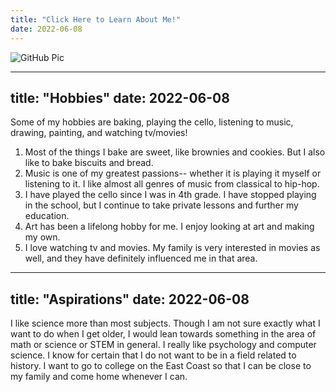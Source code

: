 ```yaml
---
title: "Click Here to Learn About Me!"
date: 2022-06-08
---
```


![GitHub Pic](https://user-images.githubusercontent.com/84579954/121763205-0f315400-cb08-11eb-818d-65590e35c483.JPG)

---
title: "Hobbies"
date: 2022-06-08
---

Some of my hobbies are baking, playing the cello, listening to music, drawing, painting, and watching tv/movies!
1) Most of the things I bake are sweet, like brownies and cookies. But I also like to bake biscuits and bread. 
2) Music is one of my greatest passions-- whether it is playing it myself or listening to it. I like almost all genres of music from classical to hip-hop.
3) I have played the cello since I was in 4th grade. I have stopped playing in the school, but I continue to take private lessons and further my education.
4) Art has been a lifelong hobby for me. I enjoy looking at art and making my own.
5) I love watching tv and movies. My family is very interested in movies as well, and they have definitely influenced me in that area. 

---
title: "Aspirations"
date: 2022-06-08
---

I like science more than most subjects. Though I am not sure exactly what I want to do when I get older, I would lean towards something in the area of math or science or STEM in general. I really like psychology and computer science. I know for certain that I do not want to be in a field related to history. I want to go to college on the East Coast so that I can be close to my family and come home whenever I can.

